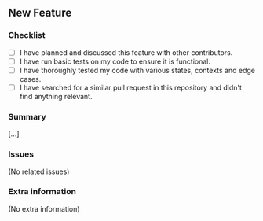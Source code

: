 ## New Feature

### Checklist
<!-- Check all checkboxes that apply. These aren't required, but more is better! -->

- [ ] I have planned and discussed this feature with other contributors.
- [ ] I have run basic tests on my code to ensure it is functional.
- [ ] I have thoroughly tested my code with various states, contexts and edge cases.
- [ ] I have searched for a similar pull request in this repository and didn't find anything relevant.

### Summary
<!-- A clear and concise description of what changes have been made. -->

[...]

### Issues
<!-- If applicable, replace the below text with a list of the issue numbers relevant to this pull request.  -->
<!-- Example:

- Fixes #42
- Fixes #27
- Related to #5

-->

(No related issues)

### Extra information
<!-- If applicable, replace the below text with any other relevant context and helpful information which you think may be useful. -->

(No extra information)

<!-- 🎉 Thank you for taking the time to contribute to the project! -->
